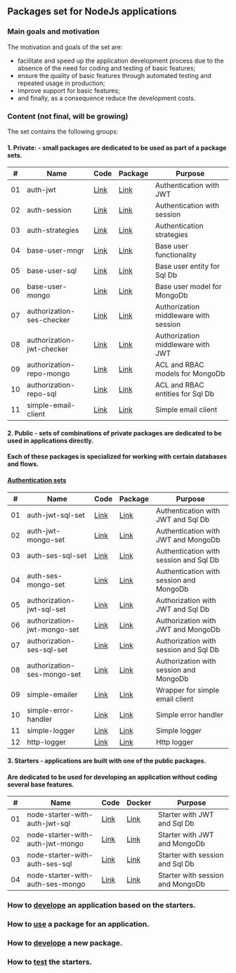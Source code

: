 ## Packages set for NodeJs applications

### Main goals and motivation
The motivation and goals of the set are:
- facilitate and speed up the  application development process due to the absence of the need for coding and testing of basic features;  
- ensure the quality of basic features through automated testing and repeated usage in production;  
- improve support for basic features;  
- and finally, as a consequence reduce the development costs.  

### Content (not final, will be growing)
The set contains the following groups:  
####   1. Private: - small packages are dedicated to be used as part of a package sets. 

<div class="tg-wrap"><table>
<thead>
  <tr>
    <th>#</th>
    <th>Name</th>
    <th>Code</th>
    <th>Package</th>
    <th>Purpose</th>
  </tr>
</thead>
<tbody>
  <tr>
    <td>01</td>
    <td>auth-jwt</td>
    <td><a href="https://github.com/JuliusAgency/auth-jwt">Link</a></td>
    <td><a href="https://github.com/orgs/JuliusAgency/packages/npm/package/auth-jwt">Link</a></td>
    <td>Authentication with JWT</td>
  </tr>
  <tr>
    <td>02</td>
    <td>auth-session</td>
    <td><a href="https://github.com/JuliusAgency/auth-session">Link</a></td>
    <td><a href="https://github.com/orgs/JuliusAgency/packages/npm/package/auth-session">Link</a></td>
    <td>Authentication with session</td>
  </tr>
  <tr>
    <td>03</td>
    <td>auth-strategies</td>
    <td><a href="https://github.com/JuliusAgency/auth-strategies">Link</a></td>
    <td><a href="https://github.com/orgs/JuliusAgency/packages/npm/package/auth-strategies">Link</a></td>
    <td>Authentication strategies</td>
  </tr>
  <tr>
    <td>04</td>
    <td>base-user-mngr</td>
    <td><a href="https://github.com/JuliusAgency/base-user-mngr">Link</a></td>
    <td><a href="https://github.com/orgs/JuliusAgency/packages/npm/package/base-user-mngr">Link</a></td>
    <td>Base user functionality</td>
  </tr>
  <tr>
    <td>05</td>
    <td>base-user-sql</td>
    <td><a href="https://github.com/JuliusAgency/base-user-sql">Link</a></td>
    <td><a href="https://github.com/orgs/JuliusAgency/packages/npm/package/base-user-sql">Link</a></td>
    <td>Base user entity for Sql Db</td>
  </tr>
  <tr>
    <td>06</td>
    <td>base-user-mongo</td>
    <td><a href="https://github.com/JuliusAgency/base-user-mongo">Link</a></td>
    <td><a href="https://github.com/orgs/JuliusAgency/packages/npm/package/base-user-mongo">Link</a></td>
    <td>Base user model for MongoDb</td>
  </tr>
  <tr>
    <td>07</td>
    <td>authorization-ses-checker</td>
    <td><a href="https://github.com/JuliusAgency/authorization-ses-checker">Link</a></td>
    <td><a href="https://github.com/orgs/JuliusAgency/packages/npm/package/authorization-ses-checker">Link</a></td>
    <td>Authorization middleware with session</td>
  </tr>
  <tr>
    <td>08</td>
    <td>authorization-jwt-checker</td>
    <td><a href="https://github.com/JuliusAgency/authorization-jwt-checker">Link</a></td>
    <td><a href="https://github.com/orgs/JuliusAgency/packages/npm/package/authorization-jwt-checker">Link</a></td>
    <td>Authorization middleware with JWT</td>
  </tr>
  <tr>
    <td>09</td>
    <td>authorization-repo-mongo</td>
    <td><a href="https://github.com/JuliusAgency/authorization-repo-mongo">Link</a></td>
    <td><a href="https://github.com/orgs/JuliusAgency/packages/npm/package/authorization-repo-mongo">Link</a></td>
    <td>ACL and RBAC models for MongoDb</td>
  </tr>
  <tr>
    <td>10</td>
    <td>authorization-repo-sql</td>
    <td><a href="https://github.com/JuliusAgency/authorization-repo-sql">Link</a></td>
    <td><a href="https://github.com/orgs/JuliusAgency/packages/npm/package/authorization-repo-sql">Link</a></td>
    <td>ACL and RBAC entities for Sql Db</td>
  </tr>
  <tr>
    <td>11</td>
    <td>simple-email-client</td>
    <td><a href="https://github.com/JuliusAgency/simple-email-client">Link</a></td>
    <td><a href="https://github.com/orgs/JuliusAgency/packages/npm/package/simple-email-client">Link</a></td>
    <td>Simple email client</td>
  </tr>
</tbody>
</table></div>

####   2. Public - sets of combinations of private packages are dedicated to be used in applications directly.  
#### Each of these packages is specialized for working with certain databases and flows.  
#### [Authentication sets](./diagram/authentication.png)  

<div class="tg-wrap"><table>
<thead>
  <tr>
    <th>#</th>
    <th>Name</th>
    <th>Code</th>
    <th>Package</th>
    <th>Purpose</th>
  </tr>
</thead>
<tbody>
  <tr>
    <td>01</td>
    <td>auth-jwt-sql-set</td>
    <td><a href="https://github.com/JuliusAgency/auth-jwt-sql-set">Link</a></td>
    <td><a href="https://github.com/orgs/JuliusAgency/packages/npm/package/auth-jwt-sql-set">Link</a></td>
    <td>Authentication with JWT and Sql Db</td>
  </tr>
  <tr>
    <td>02</td>
    <td>auth-jwt-mongo-set</td>
    <td><a href="https://github.com/JuliusAgency/auth-jwt-mongo-set">Link</a></td>
    <td><a href="https://github.com/orgs/JuliusAgency/packages/npm/package/auth-jwt-mongo-set">Link</a></td>
    <td>Authentication with JWT and MongoDb</td>
  </tr>
  <tr>
    <td>03</td>
    <td>auth-ses-sql-set</td>
    <td><a href="https://github.com/JuliusAgency/auth-ses-sql-set">Link</a></td>
    <td><a href="https://github.com/orgs/JuliusAgency/packages/npm/package/auth-ses-sql-set">Link</a></td>
    <td>Authentication with session and Sql Db</td>
  </tr>
  <tr>
    <td>04</td>
    <td>auth-ses-mongo-set</td>
    <td><a href="https://github.com/JuliusAgency/auth-ses-mongo-set">Link</a></td>
    <td><a href="https://github.com/orgs/JuliusAgency/packages/npm/package/auth-ses-mongo-set">Link</a></td>
    <td>Authentication with session and MongoDb</td>
  </tr>
  <tr>
    <td>05</td>
    <td>authorization-jwt-sql-set</td>
    <td><a href="https://github.com/JuliusAgency/authorization-jwt-sql-set">Link</a></td>
    <td><a href="https://github.com/orgs/JuliusAgency/packages/npm/package/authorization-jwt-sql-set">Link</a></td>
    <td>Authorization with JWT and Sql Db</td>
  </tr>
  <tr>
    <td>06</td>
    <td>authorization-jwt-mongo-set</td>
    <td><a href="https://github.com/JuliusAgency/authorization-jwt-mongo-set">Link</a></td>
    <td><a href="https://github.com/orgs/JuliusAgency/packages/npm/package/authorization-jwt-mongo-set">Link</a></td>
    <td>Authorization with JWT and MongoDb</td>
  </tr>
  <tr>
    <td>07</td>
    <td>authorization-ses-sql-set</td>
    <td><a href="https://github.com/JuliusAgency/authorization-ses-sql-set">Link</a></td>
    <td><a href="https://github.com/orgs/JuliusAgency/packages/npm/package/authorization-ses-sql-set">Link</a></td>
    <td>Authorization with session and Sql Db</td>
  </tr>
  <tr>
    <td>08</td>
    <td>authorization-ses-mongo-set</td>
    <td><a href="https://github.com/JuliusAgency/authorization-ses-mongo-set">Link</a></td>
    <td><a href="https://github.com/orgs/JuliusAgency/packages/npm/package/authorization-ses-mongo-set">Link</a></td>
    <td>Authorization with session and MongoDb</td>
  </tr>
  <tr>
    <td>09</td>
    <td>simple-emailer</td>
    <td><a href="https://github.com/JuliusAgency/simple-emailer">Link</a></td>
    <td><a href="https://github.com/orgs/JuliusAgency/packages/npm/package/simple-emailer">Link</a></td>
    <td>Wrapper for simple email client</td>
  </tr>
  <tr>
    <td>10</td>
    <td>simple-error-handler</td>
    <td><a href="https://github.com/JuliusAgency/simple-error-handler">Link</a></td>
    <td><a href="https://github.com/orgs/JuliusAgency/packages/npm/package/simple-error-handler">Link</a></td>
    <td>Simple error handler</td>
  </tr>
  <tr>
    <td>11</td>
    <td>simple-logger</td>
    <td><a href="https://github.com/JuliusAgency/simple-logger">Link</a></td>
    <td><a href="https://github.com/orgs/JuliusAgency/packages/npm/package/simple-logger">Link</a></td>
    <td>Simple logger</td>
  </tr>
  <tr>
    <td>12</td>
    <td>http-logger</td>
    <td><a href="https://github.com/JuliusAgency/http-logger">Link</a></td>
    <td><a href="https://github.com/orgs/JuliusAgency/packages/npm/package/http-logger">Link</a></td>
    <td>Http logger</td>
  </tr>
</tbody>
</table></div>

####   3. Starters - applications are built with one of the public packages.  
####   Are dedicated to be used for developing an application without coding several base features.
<div class="tg-wrap"><table>
<thead>
  <tr>
    <th>#</th>
    <th>Name</th>
    <th>Code</th>
    <th>Docker</th>
    <th>Purpose</th>
  </tr>
</thead>
<tbody>
  <tr>
    <td>01</td>
    <td>node-starter-with-auth-jwt-sql</td>
    <td><a href="https://github.com/JuliusAgency/node-starter-with-auth-jwt-sql">Link</a></td>
    <td><a href="https://github.com/JuliusAgency/node-starter-with-auth-jwt-sql/pkgs/container/node-starter-with-auth-jwt-sql">Link</a></td>
    <td>Starter with JWT and Sql Db</td>
  </tr>
  <tr>
    <td>02</td>
    <td> node-starter-with-auth-jwt-mongo</td>
    <td><a href="https://github.com/JuliusAgency/node-starter-with-auth-jwt-mongo">Link</a></td>
    <td><a href="https://github.com/JuliusAgency/node-starter-with-auth-ses-mongo/pkgs/container/node-starter-with-auth-jwt-mongo">Link</a></td>
    <td>Starter with JWT and MongoDb</td>
  </tr>
  <tr>
    <td>03</td>
    <td> node-starter-with-auth-ses-sql</td>
    <td><a href="https://github.com/JuliusAgency/node-starter-with-auth-ses-sql">Link</a></td>
    <td><a href="https://github.com/JuliusAgency/node-starter-with-auth-ses-sql/pkgs/container/node-starter-with-auth-ses-sql">Link</a></td>
    <td>Starter with session and Sql Db</td>
  </tr>
  <tr>
    <td>04</td>
    <td> node-starter-with-auth-ses-mongo</td>
    <td><a href="https://github.com/JuliusAgency/node-starter-with-auth-ses-mongo">Link</a></td>
    <td><a href="https://github.com/JuliusAgency/node-starter-with-auth-ses-mongo/pkgs/container/node-starter-with-auth-ses-mongo">Link</a></td>
    <td>Starter with session and MongoDb</td>
  </tr>
</tbody>
</table></div>

### How to [develope](./development/readme_app.md) an application based on the starters.  
### How to [use][id1] a package for an application.
### How to [develope](/development/readme_pack.md) a new package.  
### How to [test](./testing/readme.md) the starters.  
[id1]: ## "See the corresponding README.md file."
